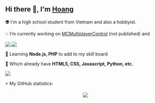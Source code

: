 ## Hi there 👋, I'm [Hoang](https://hoangtheboss.xyz)

👽 I'm a high school student from Vietnam and also a hobbyist.

💡 I’m currently working on [MCMultiplayerControl](https://github.com/terminada/MCMultiplayerControl) (not published) and

<a href="https://github.com/terminada/mc-server-script">
  <img align="center" src="https://github-readme-stats.vercel.app/api/pin/?username=terminada&repo=mc-server-script&theme=outrun" />
</a>
<a href="https://github.com/TachibanaYui/UniversalAnimeDownloader">
  <img align="center" src="https://github-readme-stats.vercel.app/api/pin/?username=TachibanaYui&repo=UniversalAnimeDownloader&theme=outrun" />
</a>
 
 
🌱 Learning **Node.js, PHP** to add to my skill board

💪 Which already have **HTML5, CSS, Javascript, Python, etc.**

<img align="center" src="https://github-readme-stats.vercel.app/api/top-langs/?username=HoangTheBoss&theme=outrun&langs_count=5">


⚡ My GitHub statistics:

<div align='center'>
	<img src='https://github-readme-stats.vercel.app/api?username=HoangTheBoss&show_icons=true&show_icons=true&theme=outrun&include_all_commits=true&count_private=true' />
</div>
